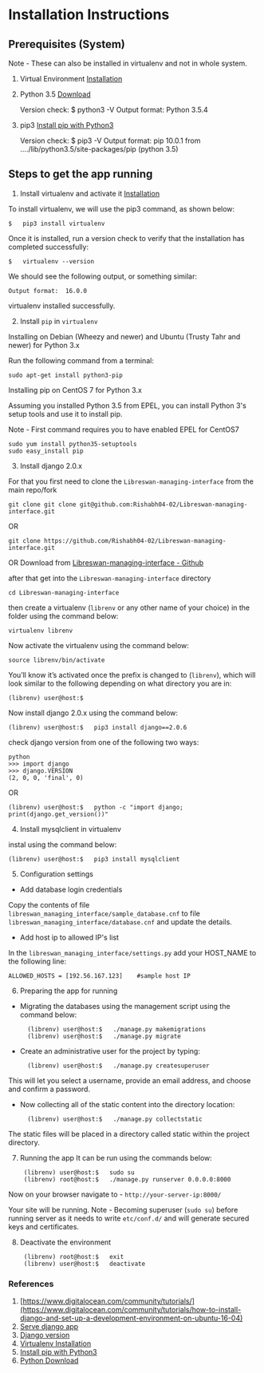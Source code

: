 # Installation Instructions

## Prerequisites (System)
Note - These can also be installed in virtualenv and not in whole system.

1) Virtual Environment [Installation](https://virtualenv.pypa.io/en/stable/installation/)

2) Python 3.5 [Download](https://www.python.org/downloads/)

	Version check:	$	python3 -V
	Output format:	Python 3.5.4


3) pip3 [Install pip with Python3](https://stackoverflow.com/questions/6587507/how-to-install-pip-with-python-3)

	Version check:	$	pip3 -V
	Output format:	pip 10.0.1 from ..../lib/python3.5/site-packages/pip (python 3.5)



## Steps to get the app running
1) Install virtualenv and activate it [Installation](https://virtualenv.pypa.io/en/stable/installation/)

To install virtualenv, we will use the pip3 command, as shown below:

	$	pip3 install virtualenv
Once it is installed, run a version check to verify that the installation has completed successfully:

	$	virtualenv --version
We should see the following output, or something similar:

	Output format:	16.0.0
virtualenv installed successfully.


2) Install `pip` in `virtualenv`

Installing on Debian (Wheezy and newer) and Ubuntu (Trusty Tahr and newer) for Python 3.x

Run the following command from a terminal:

	sudo apt-get install python3-pip

Installing pip on CentOS 7 for Python 3.x

Assuming you installed Python 3.5 from EPEL, you can install Python 3's setup tools and use it to install pip.

Note - First command requires you to have enabled EPEL for CentOS7

	sudo yum install python35-setuptools
	sudo easy_install pip


3) Install django 2.0.x 

For that you first need to clone the `Libreswan-managing-interface` from the main repo/fork

	git clone git clone git@github.com:Rishabh04-02/Libreswan-managing-interface.git
OR

	git clone https://github.com/Rishabh04-02/Libreswan-managing-interface.git
OR
Download from [Libreswan-managing-interface - Github](https://github.com/Rishabh04-02/Libreswan-managing-interface)

after that get into the `Libreswan-managing-interface` directory
	
	cd Libreswan-managing-interface

then create a virtualenv (`librenv` or any other name of your choice) in the folder using the command below:

	virtualenv librenv
Now activate the virtualenv using the command below:

	source librenv/bin/activate

You’ll know it’s activated once the prefix is changed to (`librenv`), which will look similar to the following depending on what directory you are in:

	(librenv) user@host:$

Now install django 2.0.x using the command below:

	(librenv) user@host:$	pip3 install django==2.0.6

check django version from one of the following two ways:

	python
	>>> import django
	>>> django.VERSION
	(2, 0, 0, 'final', 0)
OR
	
	(librenv) user@host:$	python -c "import django; print(django.get_version())"


4) Install mysqlclient in virtualenv

instal using the command below:

	(librenv) user@host:$	pip3 install mysqlclient


5) Configuration settings

* Add database login credentials

Copy the contents of file `libreswan_managing_interface/sample_database.cnf` to file `libreswan_managing_interface/database.cnf` and update the details.

* Add host ip to allowed IP's list

In the `libreswan_managing_interface/settings.py` add your HOST_NAME to the following line:

	ALLOWED_HOSTS = [192.56.167.123]	#sample host IP


6) Preparing the app for running

* Migrating the databases using the management script using the command below:

		(librenv) user@host:$	./manage.py makemigrations
		(librenv) user@host:$	./manage.py migrate

* Create an administrative user for the project by typing:

		(librenv) user@host:$	./manage.py createsuperuser
This will let you select a username, provide an email address, and choose and confirm a password.

* Now collecting all of the static content into the directory location:
	
		(librenv) user@host:$	./manage.py collectstatic
The static files will be placed in a directory called static within the project directory.


7) Running the app
It can be run using the commands below:

		(librenv) user@host:$	sudo su
		(librenv) root@host:$	./manage.py runserver 0.0.0.0:8000

Now on your browser navigate to - `http://your-server-ip:8000/`

Your site will be running.
Note - Becoming superuser (`sudo su`) before running server as it needs to write `etc/conf.d/` and will generate secured keys and certificates.

8) Deactivate the environment

		(librenv) root@host:$	exit
		(librenv) user@host:$	deactivate


### References
1) [https://www.digitalocean.com/community/tutorials/](https://www.digitalocean.com/community/tutorials/how-to-install-django-and-set-up-a-development-environment-on-ubuntu-16-04)
2) [Serve django app](https://www.digitalocean.com/community/tutorials/how-to-serve-django-applications-with-apache-and-mod_wsgi-on-centos-7)
3) [Django version](https://stackoverflow.com/questions/6468397/how-to-check-django-version/6468505#6468505)
4) [Virtualenv Installation](https://virtualenv.pypa.io/en/stable/installation/)
5) [Install pip with Python3](https://stackoverflow.com/questions/6587507/how-to-install-pip-with-python-3)
6) [Python Download](https://www.python.org/downloads/)